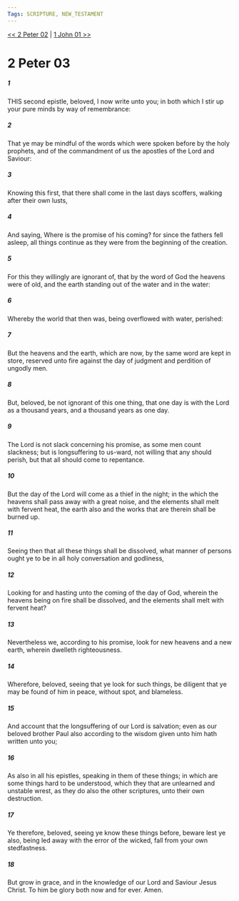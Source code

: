 ```yaml
---
Tags: SCRIPTURE, NEW_TESTAMENT
---
```


[<< 2 Peter 02](NEW_TESTAMENT/22_2_Peter/2_Peter_02.md) | [1 John 01 >>](NEW_TESTAMENT/23_1_John/1_John_01.md)

# 2 Peter 03

##### 1

THIS second epistle, beloved, I now write unto you; in both which I stir up your pure minds by way of remembrance:

##### 2

That ye may be mindful of the words which were spoken before by the holy prophets, and of the commandment of us the apostles of the Lord and Saviour:

##### 3

Knowing this first, that there shall come in the last days scoffers, walking after their own lusts,

##### 4

And saying, Where is the promise of his coming? for since the fathers fell asleep, all things continue as they were from the beginning of the creation.

##### 5

For this they willingly are ignorant of, that by the word of God the heavens were of old, and the earth standing out of the water and in the water:

##### 6

Whereby the world that then was, being overflowed with water, perished:

##### 7

But the heavens and the earth, which are now, by the same word are kept in store, reserved unto fire against the day of judgment and perdition of ungodly men.

##### 8

But, beloved, be not ignorant of this one thing, that one day is with the Lord as a thousand years, and a thousand years as one day.

##### 9

The Lord is not slack concerning his promise, as some men count slackness; but is longsuffering to us-ward, not willing that any should perish, but that all should come to repentance.

##### 10

But the day of the Lord will come as a thief in the night; in the which the heavens shall pass away with a great noise, and the elements shall melt with fervent heat, the earth also and the works that are therein shall be burned up.

##### 11

Seeing then that all these things shall be dissolved, what manner of persons ought ye to be in all holy conversation and godliness,

##### 12

Looking for and hasting unto the coming of the day of God, wherein the heavens being on fire shall be dissolved, and the elements shall melt with fervent heat?

##### 13

Nevertheless we, according to his promise, look for new heavens and a new earth, wherein dwelleth righteousness.

##### 14

Wherefore, beloved, seeing that ye look for such things, be diligent that ye may be found of him in peace, without spot, and blameless.

##### 15

And account that the longsuffering of our Lord is salvation; even as our beloved brother Paul also according to the wisdom given unto him hath written unto you;

##### 16

As also in all his epistles, speaking in them of these things; in which are some things hard to be understood, which they that are unlearned and unstable wrest, as they do also the other scriptures, unto their own destruction.

##### 17

Ye therefore, beloved, seeing ye know these things before, beware lest ye also, being led away with the error of the wicked, fall from your own stedfastness.

##### 18

But grow in grace, and in the knowledge of our Lord and Saviour Jesus Christ. To him be glory both now and for ever. Amen.
